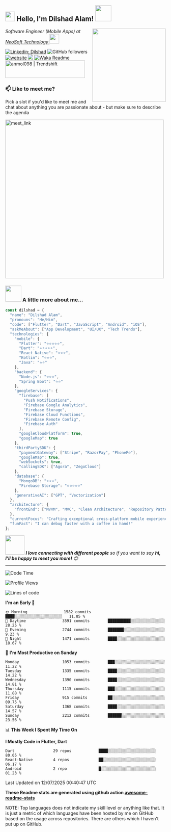 <h2><img src="https://emojis.slackmojis.com/emojis/images/1531849430/4246/blob-sunglasses.gif?1531849430" width="30"/> Hello, I'm Dilshad Alam! <img src="https://media.giphy.com/media/12oufCB0MyZ1Go/giphy.gif" width="50"></h2>
<img align='right' src="https://media.giphy.com/media/M9gbBd9nbDrOTu1Mqx/giphy.gif" width="230">
<p><em>Software Engineer (Mobile Apps) at <a href="https://www.neosofttech.com//">NeoSoft Technology
</a><img src="https://media.giphy.com/media/WUlplcMpOCEmTGBtBW/giphy.gif" width="30"> 
</em></p>

[//]: # ([![Twitter Follow]&#40;https://img.shields.io/twitter/follow/misteranmol?label=Follow&#41;]&#40;https://twitter.com/intent/follow?screen_name=misteranmol&#41;)
[![Linkedin: Dilshad](https://img.shields.io/badge/-Dilshad-blue?style=flat-square&logo=Linkedin&logoColor=white&link=https://www.linkedin.com/in/anmol-p-singh/)](https://www.linkedin.com/in/alam-dilshad/)
![GitHub followers](https://img.shields.io/github/followers/anmol098?label=Follow&style=social)
[![website](https://img.shields.io/badge/Website-46a2f1.svg?&style=flat-square&logo=Google-Chrome&logoColor=white&link=https://anmolsingh.me/)](https://developer-dilshad.netlify.app/)
![](https://visitor-badge.glitch.me/badge?page_id=anmol098.anmol098)
![Waka Readme](https://github.com/anmol098/anmol098/workflows/Waka%20Readme/badge.svg)
<a href="https://trendshift.io/developers/2235" target="_blank"><img src="https://trendshift.io/api/badge/developers/2235" alt="anmol098 | Trendshift" style="width: 250px; height: 55px;" width="250" height="55"/></a>

### 📫 Like to meet me?

Pick a slot if you'd like to meet me and chat about anything you are passionate about - but make sure to describe the agenda

<a href="https://calendly.com/anmol098/30min" target="_blank"><img width="498" alt="meet_link" src="https://user-images.githubusercontent.com/15426564/144297439-f530f383-e73e-41e0-9914-a9b7d3f432e5.png"></a>

[//]: # (👇 Hit in your console or terminal to connect with me.)

[//]: # ()
[//]: # (```bash)

[//]: # (npx anmol)

[//]: # (```)

[//]: # (**👆 This command line tool can be found at [npx anmol]&#40;https://github.com/anmol098/npx_card&#41;**)

### <img src="https://media.giphy.com/media/VgCDAzcKvsR6OM0uWg/giphy.gif" width="50"> A little more about me...

```javascript
const dilshad = {
  "name": "Dilshad Alam",
  "pronouns": "He/Him",
  "code": ["Flutter", "Dart", "JavaScript", "Android", "iOS"],
  "askMeAbout": ["App Development", "UI/UX", "Tech Trends"],
  "technologies": {
    "mobile": {
      "Flutter": "⭐⭐⭐⭐⭐",
      "Dart": "⭐⭐⭐⭐⭐",
      "React Native": "⭐⭐⭐",
      "Kotlin": "⭐⭐⭐",
      "Java": "⭐⭐"
    },
    "backend": {
      "Node.js": "⭐⭐⭐",
      "Spring Boot": "⭐⭐"
    },
    "googleServices": {
      "firebase": [
        "Push Notifications",
        "Firebase Google Analytics",
        "Firebase Storage",
        "Firebase Cloud Functions",
        "Firebase Remote Config",
        "Firebase Auth"
      ],
      "googleCloudPlatform": true,
      "googleMap": true
    },
    "thirdPartySDK": {
      "paymentGateway": ["Stripe", "RazorPay", "PhonePe"],
      "googleMap": true,
      "webSockets": true,
      "callingSDK": ["Agora", "ZegoCloud"]
    },
    "database": {
      "MongoDB": "⭐⭐⭐",
      "Firebase Storage": "⭐⭐⭐⭐⭐"
    },
    "generativeAI": ["GPT", "Vectorization"]
  },
  "architecture": {
    "frontEnd": ["MVVM", "MVC", "Clean Architecture", "Repository Pattern"]
  },
  "currentFocus": "Crafting exceptional cross-platform mobile experiences",
  "funFact": "I can debug faster with a coffee in hand!"
};


```

<img src="https://media.giphy.com/media/LnQjpWaON8nhr21vNW/giphy.gif" width="60"> <em><b>I love connecting with different people</b> so if you want to say <b>hi, I'll be happy to meet you more!</b> 😊</em>

---
<!--START_SECTION:waka-->
![Code Time](http://img.shields.io/badge/Code%20Time-4%2C494%20hrs%2043%20mins-blue)

![Profile Views](http://img.shields.io/badge/Profile%20Views-868-blue)

![Lines of code](https://img.shields.io/badge/From%20Hello%20World%20I%27ve%20Written-7.8%20million%20lines%20of%20code-blue)

[//]: # (**🐱 My GitHub Data**)

[//]: # ()
[//]: # (> 📦 273.7 kB Used in GitHub's Storage)

[//]: # (>)

[//]: # ()
[//]: # ([//]: # &#40;> 🏆 387 Contributions in the Year 2025&#41;)
[//]: # (>)

[//]: # (> 🚫 Not Opted to Hire)

[//]: # (>)

[//]: # (> 📜 22 Public Repositories)

[//]: # (>)

[//]: # (> 🔑 31 Private Repositories)
[//]: # (>)
**I'm an Early 🐤**

```text
🌞 Morning                1582 commits        ████░░░░░░░░░░░░░░░░░░░░░   11.85 % 
🌆 Daytime                3591 commits        ██████████░░░░░░░░░░░░░░░   28.25 % 
🌃 Evening                2744 commits        ███████░░░░░░░░░░░░░░░░░░   9.23 % 
🌙 Night                  1471 commits        ████░░░░░░░░░░░░░░░░░░░░░   18.67 % 
```
📅 **I'm Most Productive on Sunday**

```text
Monday                   1053 commits        ███░░░░░░░░░░░░░░░░░░░░░░   11.22 % 
Tuesday                  1335 commits        ████░░░░░░░░░░░░░░░░░░░░░   14.22 % 
Wednesday                1390 commits        ████░░░░░░░░░░░░░░░░░░░░░   14.81 % 
Thursday                 1115 commits        ███░░░░░░░░░░░░░░░░░░░░░░   11.88 % 
Friday                   915 commits         ██░░░░░░░░░░░░░░░░░░░░░░░   09.75 % 
Saturday                 1368 commits        ████░░░░░░░░░░░░░░░░░░░░░   14.57 % 
Sunday                   2212 commits        ██████░░░░░░░░░░░░░░░░░░░   23.56 % 
```


📊 **This Week I Spent My Time On**

[//]: # (```text)

[//]: # (🕑︎ Time Zone: Asia/Dubai)

[//]: # ()
[//]: # (💬 Programming Languages: )

[//]: # (TypeScript               36 hrs 35 mins      ██████████████████████░░░   86.30 % )

[//]: # (Text                     2 hrs 5 mins        █░░░░░░░░░░░░░░░░░░░░░░░░   04.92 % )

[//]: # (Docker                   58 mins             █░░░░░░░░░░░░░░░░░░░░░░░░   02.31 % )

[//]: # (JSON                     57 mins             █░░░░░░░░░░░░░░░░░░░░░░░░   02.24 % )

[//]: # (MDX                      40 mins             ░░░░░░░░░░░░░░░░░░░░░░░░░   01.58 % )

[//]: # ()
[//]: # (🔥 Editors: )

[//]: # (WebStorm                 42 hrs 22 mins      █████████████████████████   99.96 % )

[//]: # (DataGrip                 0 secs              ░░░░░░░░░░░░░░░░░░░░░░░░░   00.04 % )

[//]: # ()
[//]: # (💻 Operating System: )

[//]: # (Mac                      42 hrs 23 mins      █████████████████████████   100.00 % )

[//]: # (```)

**I Mostly Code in Flutter, Dart**

```text
Dart                 29 repos            ████░░░░░░░░░░░░░░░░░░░░░   80.05 % 
React-Native         4 repos             ██░░░░░░░░░░░░░░░░░░░░░░░   06.17 % 
Android              2 repo              █░░░░░░░░░░░░░░░░░░░░░░░░  01.23 % 
```




Last Updated on 12/07/2025 00:40:47 UTC
<!--END_SECTION:waka-->

**These Readme stats are generated using github action [awesome-readme-stats](https://github.com/anmol098/waka-readme-stats)**

NOTE: Top languages does not indicate my skill level or anything like that. It is just a metric of which languages have been hosted by me on GitHub based on the usage across repositories. There are others which I haven't put up on GitHub.
